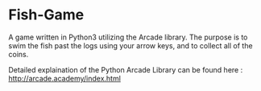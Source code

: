 # Fish-Game
A game written in Python3 utilizing the Arcade library. The purpose is to swim the fish past the logs using your arrow keys, 
and to collect all of the coins.

Detailed explaination of the Python Arcade Library can be found here : http://arcade.academy/index.html

